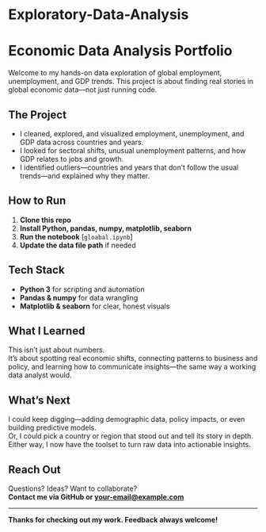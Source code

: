 # Exploratory-Data-Analysis
# Economic Data Analysis Portfolio

Welcome to my hands-on data exploration of global employment, unemployment, and GDP trends. This project is about finding real stories in global economic data—not just running code.

## The Project

- I cleaned, explored, and visualized employment, unemployment, and GDP data across countries and years.
- I looked for sectoral shifts, unusual unemployment patterns, and how GDP relates to jobs and growth.
- I identified outliers—countries and years that don’t follow the usual trends—and explained why they matter.

## How to Run

1. **Clone this repo**
2. **Install Python, pandas, numpy, matplotlib, seaborn**
3. **Run the notebook** [`gloabal.ipynb`]
4. **Update the data file path** if needed

## Tech Stack

- **Python 3** for scripting and automation
- **Pandas & numpy** for data wrangling
- **Matplotlib & seaborn** for clear, honest visuals

## What I Learned

This isn’t just about numbers.  
It’s about spotting real economic shifts, connecting patterns to business and policy, and learning how to communicate insights—the same way a working data analyst would.

## What’s Next

I could keep digging—adding demographic data, policy impacts, or even building predictive models.  
Or, I could pick a country or region that stood out and tell its story in depth.  
Either way, I now have the toolset to turn raw data into actionable insights.

## Reach Out

Questions? Ideas? Want to collaborate?  
**Contact me via GitHub or your-email@example.com**

---

**Thanks for checking out my work. Feedback always welcome!**
